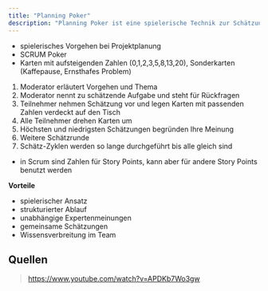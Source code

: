```yaml
---
title: "Planning Poker"
description: "Planning Poker ist eine spielerische Technik zur Schätzung von Aufgaben in agilen Projekten wie Scrum. Teilnehmer verwenden Karten mit Zahlenwerten, um unabhängig zu schätzen und anschließend zu diskutieren. Dies fördert strukturierte Abläufe und Wissensverbreitung im Team."
---
```


- spielerisches Vorgehen bei Projektplanung
- SCRUM Poker
- Karten mit aufsteigenden Zahlen (0,1,2,3,5,8,13,20), Sonderkarten (Kaffepause, Ernsthafes Problem)

1. Moderator erläutert Vorgehen und Thema
2. Moderator nennt zu schätzende Aufgabe und steht für Rückfragen
3. Teilnehmer nehmen Schätzung vor und legen Karten mit passenden Zahlen verdeckt auf den Tisch
4. Alle Teilnehmer drehen Karten um
5. Höchsten und niedrigsten Schätzungen begründen Ihre Meinung
6. Weitere Schätzrunde
7. Schätz-Zyklen werden so lange durchgeführt bis alle gleich sind

- in Scrum sind Zahlen für Story Points, kann aber für andere Story Points benutzt werden

**Vorteile**
- spielerischer Ansatz
- strukturierter Ablauf
- unabhängige Expertenmeinungen
- gemeinsame Schätzungen
- Wissensverbreitung im Team


## Quellen

> https://www.youtube.com/watch?v=APDKb7Wo3gw
